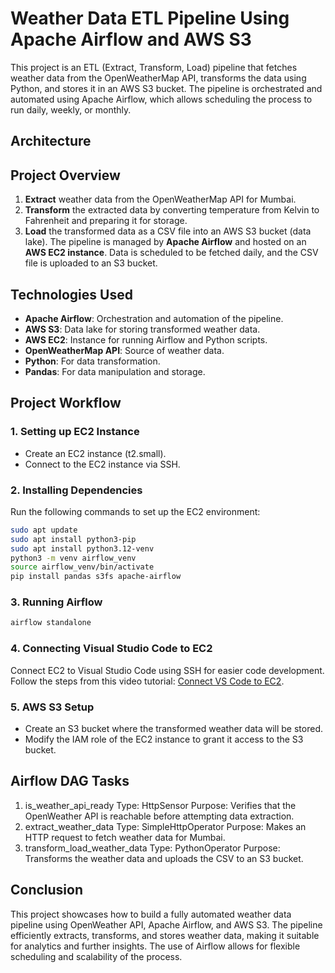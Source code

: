 # Weather Data ETL Pipeline Using Apache Airflow and AWS S3
This project is an ETL (Extract, Transform, Load) pipeline that fetches weather data from the OpenWeatherMap API, transforms the data using Python, and stores it in an AWS S3 bucket. The pipeline is orchestrated and automated using Apache Airflow, which allows scheduling the process to run daily, weekly, or monthly.


## Architecture

## Project Overview
1. **Extract** weather data from the OpenWeatherMap API for Mumbai.
2. **Transform** the extracted data by converting temperature from Kelvin to Fahrenheit and preparing it for storage.
3. **Load** the transformed data as a CSV file into an AWS S3 bucket (data lake).
The pipeline is managed by **Apache Airflow** and hosted on an **AWS EC2 instance**. Data is scheduled to be fetched daily, and the CSV file is uploaded to an S3 bucket.


## Technologies Used
- **Apache Airflow**: Orchestration and automation of the pipeline.
- **AWS S3**: Data lake for storing transformed weather data.
- **AWS EC2**: Instance for running Airflow and Python scripts.
- **OpenWeatherMap API**: Source of weather data.
- **Python**: For data transformation.
- **Pandas**: For data manipulation and storage.


## Project Workflow
### 1. Setting up EC2 Instance
- Create an EC2 instance (t2.small).
- Connect to the EC2 instance via SSH.

### 2. Installing Dependencies
Run the following commands to set up the EC2 environment:

```bash
sudo apt update
sudo apt install python3-pip
sudo apt install python3.12-venv
python3 -m venv airflow_venv
source airflow_venv/bin/activate
pip install pandas s3fs apache-airflow
```

### 3. Running Airflow

```bash
airflow standalone
```

### 4. Connecting Visual Studio Code to EC2
Connect EC2 to Visual Studio Code using SSH for easier code development. Follow the steps from this video tutorial: [Connect VS Code to EC2](https://www.youtube.com/watch?v=sQQjMnEkGjs).

### 5. AWS S3 Setup
- Create an S3 bucket where the transformed weather data will be stored.
- Modify the IAM role of the EC2 instance to grant it access to the S3 bucket.


## Airflow DAG Tasks
1. is_weather_api_ready
Type: HttpSensor
Purpose: Verifies that the OpenWeather API is reachable before attempting data extraction.
2. extract_weather_data
Type: SimpleHttpOperator
Purpose: Makes an HTTP request to fetch weather data for Mumbai.
3. transform_load_weather_data
Type: PythonOperator
Purpose: Transforms the weather data and uploads the CSV to an S3 bucket.


## Conclusion
This project showcases how to build a fully automated weather data pipeline using OpenWeather API, Apache Airflow, and AWS S3. The pipeline efficiently extracts, transforms, and stores weather data, making it suitable for analytics and further insights. The use of Airflow allows for flexible scheduling and scalability of the process.
